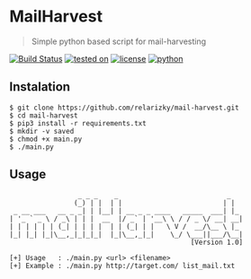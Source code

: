 # MailHarvest

> Simple python based script for mail-harvesting

[![Build Status](https://travis-ci.com/relarizky/mail-harvest.svg?branch=master)](https://travis-ci.com/relarizky/mail-harvest)
[![tested on](https://img.shields.io/ubuntu/v/ubuntu-wallpapers/eoan?color=critical&logo=operating%20system)](https://img.shields.io/ubuntu/v/ubuntu-wallpapers/eoan?color=critical&logo=operating%20system)
[![license](https://img.shields.io/apm/l/vim-mode)](https://img.shields.io/apm/l/vim-mode)
[![python](https://img.shields.io/badge/python-3.7.5%20%7C%203.8.3-blue)](https://img.shields.io/badge/python-3.7.5%20%7C%203.8.3-blue)

## Instalation
```
$ git clone https://github.com/relarizky/mail-harvest.git
$ cd mail-harvest
$ pip3 install -r requirements.txt
$ mkdir -v saved
$ chmod +x main.py
$ ./main.py
```

## Usage
```
                 _ _ _    _                           _   
                (_) | |  | |                         | |  
 _ __ ___   __ _ _| | |__| | __ _ _ ____   _____  ___| |_ 
| '_ ` _ \ / _\ | | |  __  |/ _` | '__\ \ / / _ \/ __| __|
| | | | | | (_| | | | |  | | (_| | |   \ V /  __/\__ \ |_ 
|_| |_| |_|\__,_|_|_|_|  |_|\__,_|_|    \_/ \___||___/\__|
                                             [Version 1.0]

[+] Usage	: ./main.py <url> <filename>
[+] Example	: ./main.py http://target.com/ list_mail.txt
```


